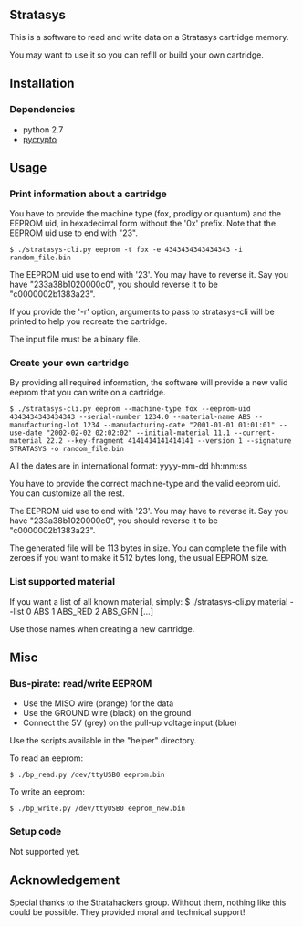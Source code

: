 Stratasys
---------

This is a software to read and write data on a Stratasys cartridge memory.

You may want to use it so you can refill or build your own cartridge.

## Installation

### Dependencies

- python 2.7
- [pycrypto](https://www.dlitz.net/software/pycrypto/)

## Usage

### Print information about a cartridge

You have to provide the machine type (fox, prodigy or quantum) and the EEPROM uid,
in hexadecimal form without the '0x' prefix. Note that the EEPROM uid use to end
with "23".

    $ ./stratasys-cli.py eeprom -t fox -e 4343434343434343 -i random_file.bin

The EEPROM uid use to end with '23'. You may have to reverse it. Say you have
"233a38b1020000c0", you should reverse it to be "c0000002b1383a23".

If you provide the '-r' option, arguments to pass to stratasys-cli will be printed
to help you recreate the cartridge.

The input file must be a binary file.

### Create your own cartridge

By providing all required information, the software will provide a new valid eeprom
that you can write on a cartridge.

    $ ./stratasys-cli.py eeprom --machine-type fox --eeprom-uid 4343434343434343 --serial-number 1234.0 --material-name ABS --manufacturing-lot 1234 --manufacturing-date "2001-01-01 01:01:01" --use-date "2002-02-02 02:02:02" --initial-material 11.1 --current-material 22.2 --key-fragment 4141414141414141 --version 1 --signature STRATASYS -o random_file.bin

All the dates are in international format: yyyy-mm-dd hh:mm:ss

You have to provide the correct machine-type and the valid eeprom uid. You can
customize all the rest.

The EEPROM uid use to end with '23'. You may have to reverse it. Say you have
"233a38b1020000c0", you should reverse it to be "c0000002b1383a23".

The generated file will be 113 bytes in size. You can complete the file with zeroes
if you want to make it 512 bytes long, the usual EEPROM size.

### List supported material

If you want a list of all known material, simply:
    $ ./stratasys-cli.py material --list
    0       ABS
    1       ABS_RED
    2       ABS_GRN
    [...]

Use those names when creating a new cartridge.

## Misc

### Bus-pirate: read/write EEPROM

- Use the MISO wire (orange) for the data
- Use the GROUND wire (black) on the ground
- Connect the 5V (grey) on the pull-up voltage input (blue)

Use the scripts available in the "helper" directory.

To read an eeprom:

    $ ./bp_read.py /dev/ttyUSB0 eeprom.bin

To write an eeprom:

    $ ./bp_write.py /dev/ttyUSB0 eeprom_new.bin

### Setup code

Not supported yet.

## Acknowledgement

Special thanks to the Stratahackers group. Without them, nothing like this could
be possible. They provided moral and technical support!
